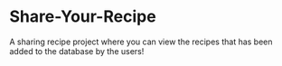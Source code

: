 # Share-Your-Recipe
A sharing recipe project where you can view the recipes that has been added to the database by the users! 
